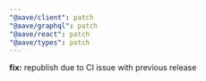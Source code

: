 ```yaml
---
"@aave/client": patch
"@aave/graphql": patch
"@aave/react": patch
"@aave/types": patch
---
```


**fix:** republish due to CI issue with previous release
